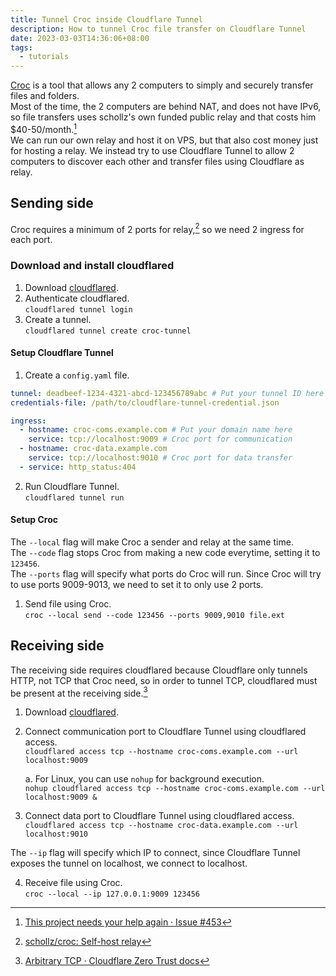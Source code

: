 ```yaml
---
title: Tunnel Croc inside Cloudflare Tunnel
description: How to tunnel Croc file transfer on Cloudflare Tunnel
date: 2023-03-03T14:36:06+08:00
tags:
  - tutorials
---
```

[Croc](https://github.com/schollz/croc) is a tool that allows any 2 computers to simply and securely transfer files and folders.\
Most of the time, the 2 computers are behind NAT, and does not have IPv6, so file transfers uses schollz's own funded public relay and that costs him $40-50/month.[^1]\
We can run our own relay and host it on VPS, but that also cost money just for hosting a relay. We instead try to use Cloudflare Tunnel to allow 2 computers to discover each other and transfer files using Cloudflare as relay.

## Sending side

Croc requires a minimum of 2 ports for relay,[^2] so we need 2 ingress for each port.

### Download and install cloudflared

1. Download [cloudflared](https://github.com/cloudflare/cloudflared/releases/latest).
2. Authenticate cloudflared.\
`cloudflared tunnel login`
3. Create a tunnel.\
`cloudflared tunnel create croc-tunnel`

#### Setup Cloudflare Tunnel

1. Create a `config.yaml` file.
```yaml
tunnel: deadbeef-1234-4321-abcd-123456789abc # Put your tunnel ID here
credentials-file: /path/to/cloudflare-tunnel-credential.json

ingress:
  - hostname: croc-coms.example.com # Put your domain name here
    service: tcp://localhost:9009 # Croc port for communication
  - hostname: croc-data.example.com
    service: tcp://localhost:9010 # Croc port for data transfer
  - service: http_status:404
```

2. Run Cloudflare Tunnel.\
`cloudflared tunnel run`

#### Setup Croc

The `--local` flag will make Croc a sender and relay at the same time.\
The `--code` flag stops Croc from making a new code everytime, setting it to `123456`.\
The `--ports` flag will specify what ports do Croc will run. Since Croc will try to use ports 9009-9013, we need to set it to only use 2 ports.

1. Send file using Croc.\
`croc --local send --code 123456 --ports 9009,9010 file.ext`

## Receiving side

The receiving side requires cloudflared because Cloudflare only tunnels HTTP, not TCP that Croc need, so in order to tunnel TCP, cloudflared must be present at the receiving side.[^3]

1. Download [cloudflared](https://github.com/cloudflare/cloudflared/releases/latest).

2. Connect communication port to Cloudflare Tunnel using cloudflared access.\
`cloudflared access tcp --hostname croc-coms.example.com --url localhost:9009`

   a. For Linux, you can use `nohup` for background execution.\
   `nohup cloudflared access tcp --hostname croc-coms.example.com --url localhost:9009 &`

3. Connect data port to Cloudflare Tunnel using cloudflared access.\
`cloudflared access tcp --hostname croc-data.example.com --url localhost:9010`

The `--ip` flag will specify which IP to connect, since Cloudflare Tunnel exposes the tunnel on localhost, we connect to localhost.

4. Receive file using Croc.\
`croc --local --ip 127.0.0.1:9009 123456`

[^1]: [This project needs your help again · Issue #453](https://github.com/schollz/croc/issues/453)
[^2]: [schollz/croc: Self-host relay](https://github.com/schollz/croc#self-host-relay)
[^3]: [Arbitrary TCP · Cloudflare Zero Trust docs](https://developers.cloudflare.com/cloudflare-one/applications/non-http/arbitrary-tcp/#connect-from-a-client-machine)